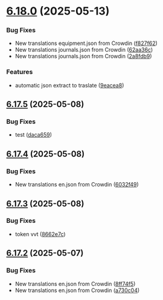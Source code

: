 # [6.18.0](https://github.com/allnnde/pf2e-esp-translation/compare/v6.17.5...v6.18.0) (2025-05-13)


### Bug Fixes

* New translations equipment.json from Crowdin ([f827f62](https://github.com/allnnde/pf2e-esp-translation/commit/f827f6222fb4b14d598884748e325f7a3e46042f))
* New translations journals.json from Crowdin ([62aa36c](https://github.com/allnnde/pf2e-esp-translation/commit/62aa36c86b50f1310ced0d8d1689661b8f1f4af4))
* New translations journals.json from Crowdin ([2a8fdb9](https://github.com/allnnde/pf2e-esp-translation/commit/2a8fdb980d1b234b928fd337e6cb973ca66f8c8b))


### Features

* automatic json extract to traslate ([9eacea8](https://github.com/allnnde/pf2e-esp-translation/commit/9eacea8ed7f68e290d01ed79c375defed7b9d4b5))



## [6.17.5](https://github.com/allnnde/pf2e-esp-translation/compare/v6.17.4...v6.17.5) (2025-05-08)


### Bug Fixes

* test ([daca659](https://github.com/allnnde/pf2e-esp-translation/commit/daca6593623c95095db93230b18a9cc134e79c0a))



## [6.17.4](https://github.com/allnnde/pf2e-esp-translation/compare/v6.17.3...v6.17.4) (2025-05-08)


### Bug Fixes

* New translations en.json from Crowdin ([6032f49](https://github.com/allnnde/pf2e-esp-translation/commit/6032f49b662ecefa6e88b372dbcdb419637121a2))



## [6.17.3](https://github.com/allnnde/pf2e-esp-translation/compare/v6.17.2...v6.17.3) (2025-05-08)


### Bug Fixes

* token vvt ([8662e7c](https://github.com/allnnde/pf2e-esp-translation/commit/8662e7c3ee85d03f00e087960036144ef1d12c3d))



## [6.17.2](https://github.com/allnnde/pf2e-esp-translation/compare/v6.17.1...v6.17.2) (2025-05-07)


### Bug Fixes

* New translations en.json from Crowdin ([8ff74f5](https://github.com/allnnde/pf2e-esp-translation/commit/8ff74f51720f7efabbf346a1d768d73a2e25a546))
* New translations en.json from Crowdin ([a730c04](https://github.com/allnnde/pf2e-esp-translation/commit/a730c048761249a21459a912d3a33b0ceb22edfb))




